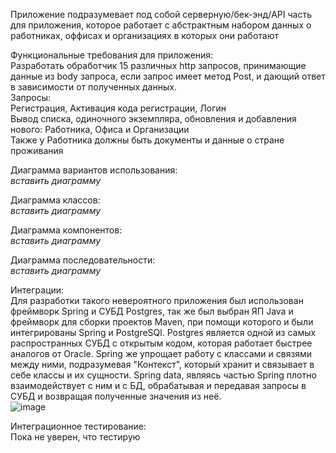 Приложение подразумевает под собой серверную/бек-энд/API часть для приложения, которое работает с абстрактным набором данных о работниках, оффисах и организациях в которых они работают

Функциональные требования для приложения:  
Разработать обработчик 15 различных http запросов, принимающие данные из body запроса, если запрос имеет метод Post, и дающий ответ в зависимости от полученных данных.  
Запросы:  
Регистрация, Активация кода регистрации, Логин  
Вывод списка, одиночного экземпляра, обновления и добавления нового: Работника, Офиса и Организации  
Также у Работника должны быть документы и данные о стране проживания  

Диаграмма вариантов использования:  
*вставить диаграмму*  

Диаграмма классов:  
*вставить диаграмму*  

Диаграмма компонентов:  
*вставить диаграмму*  

Диаграмма последовательности:  
*вставить диаграмму*  

Интеграции:  
Для разработки такого невероятного приложения был использован фреймворк Spring и СУБД Postgres, так же был выбран ЯП Java и фреймворк для сборки проектов Maven, при помощи которого и были интегрированы Spring и PostgreSQl. Postgres является одной из самых распространных СУБД с открытым кодом, которая работает быстрее аналогов от Oracle. Spring же упрощает работу с классами и связями между ними, подразумевая "Контекст", который хранит и связывает в себе классы и их сущности. Spring data, являясь частью Spring плотно взаимодействует с ним и с БД, обрабатывая и передавая запросы в СУБД и возвращая полученные значения из неё.   
![image](https://user-images.githubusercontent.com/57756987/175495150-10793a95-1ae8-4796-b51f-911f52b8bc34.png)

Интеграционное тестирование:  
Пока не уверен, что тестирую
